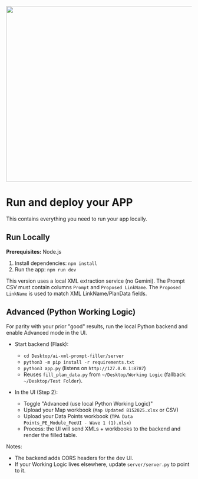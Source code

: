 <div align="center">
<img width="1200" height="475" alt="GHBanner" src="https://github.com/user-attachments/assets/0aa67016-6eaf-458a-adb2-6e31a0763ed6" />
</div>

# Run and deploy your APP 

This contains everything you need to run your app locally.

## Run Locally

**Prerequisites:**  Node.js


1. Install dependencies:
   `npm install`
2. Run the app:
   `npm run dev`

This version uses a local XML extraction service (no Gemini). The Prompt CSV must contain columns `Prompt` and `Proposed LinkName`. The `Proposed LinkName` is used to match XML LinkName/PlanData fields.

## Advanced (Python Working Logic)

For parity with your prior "good" results, run the local Python backend and enable Advanced mode in the UI.

- Start backend (Flask):
  - `cd Desktop/ai-xml-prompt-filler/server`
  - `python3 -m pip install -r requirements.txt`
  - `python3 app.py` (listens on `http://127.0.0.1:8787`)
  - Reuses `fill_plan_data.py` from `~/Desktop/Working Logic` (fallback: `~/Desktop/Test Folder`).

- In the UI (Step 2):
  - Toggle "Advanced (use local Python Working Logic)"
  - Upload your Map workbook (`Map Updated 8152025.xlsx` or CSV)
  - Upload your Data Points workbook (`TPA Data Points_PE_Module_FeeUI - Wave 1 (1).xlsx`)
  - Process: the UI will send XMLs + workbooks to the backend and render the filled table.

Notes:
- The backend adds CORS headers for the dev UI.
- If your Working Logic lives elsewhere, update `server/server.py` to point to it.
